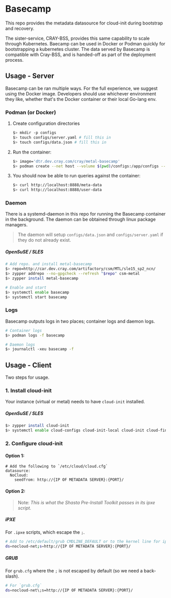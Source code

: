 # Basecamp 

This repo provides the metadata datasource for cloud-init during bootstrap and recovery.

The sister-service, CRAY-BSS, provides this same capability to scale through Kubernetes. Baecamp can be
used in Docker or Podman quickly for bootstrapping a kubernetes cluster. The data served by Basecamp
is compatible with Cray-BSS, and is handed-off as part of the deployment process.

## Usage - Server

Basecamp can be ran multiple ways. For the full experience, we suggest using the Docker image.
Developers should use whichever environment they like, whether that's the Docker container
or their local Go-lang env.

### Podman (or Docker)

1. Create configuration directories

    ```bash
    $> mkdir -p configs
    $> touch configs/server.yaml # fill this in
    $> touch configs/data.json # fill this in
    ```
2. Run the container:

    ```bash
   $> image='dtr.dev.cray.com/cray/metal-basecamp'
   $> podman create --net host --volume $(pwd)/configs:/app/configs --name basecamp "$image"
    ```
3. You should now be able to run queries against the container:

    ```bash
    $> curl http://localhost:8888/meta-data
    $> curl http://localhost:8888/user-data
    ```

### Daemon

There is a systemd-daemon in this repo for running the Basecamp container in the background. The 
daemon can be obtained through linux package managers.

> The daemon will setup `configs/data.json` and `configs/server.yaml` if they do not already exist.

##### OpenSuSE / SLES

```bash
# Add repo. and install metal-basecamp
$> repo=http://car.dev.cray.com/artifactory/csm/MTL/sle15_sp2_ncn/
$> zypper addrepo --no-gpgcheck --refresh "$repo" csm-metal
$> zypper install metal-basecamp

# Enable and start
$> systemctl enable basecamp
$> systemctl start basecamp
```
### Logs

Basecamp outputs logs in two places; container logs and daemon logs.

```bash
# Container logs
$> podman logs -f basecamp

# Daemon logs
$> journalctl -xeu basecamp -f
``` 


## Usage - Client

Two steps for usage.

### 1. Install cloud-init

Your instance (virtual or metal) needs to have `cloud-init` installed.


##### OpenSuSE / SLES

```bash
$> zypper install cloud-init
$> systemctl enable cloud-configs cloud-init-local cloud-init cloud-final
```

### 2. Configure cloud-init

#### Option 1:

    # Add the following to `/etc/cloud/cloud.cfg`
    datasource:
      NoCloud:
        seedfrom: http://{IP OF METADATA SERVER}:{PORT}/

#### Option 2:

> Note: _This is what the Shasta Pre-Install Toolkit passes in its ipxe script._

##### iPXE
For `.ipxe` scripts, which escape the `;`.
```bash
# Add to /etc/default/grub CMDLINE_DEFAULT or to the kernel line for ipxe:
ds=nocloud-net;s=http://{IP OF METADATA SERVER}:{PORT}/
```

##### GRUB
For `grub.cfg` where the `;` is not escaped by default (so we need a back-slash).
```bash
# For `grub.cfg`
ds=nocloud-net\;s=http://{IP OF METADATA SERVER}:{PORT}/
```
